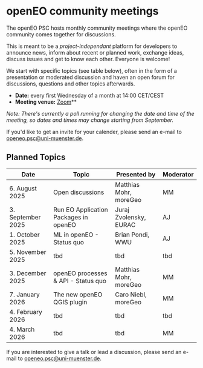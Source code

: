 # openEO community meetings

The openEO PSC hosts monthly community meetings where the openEO community comes together for discussions.

This is meant to be a *project-independant* platform for developers to announce news,
inform about recent or planned work, exchange ideas, discuss issues and get to
know each other. Everyone is welcome!

We start with specific topics (see table below), often in the form of a presentation or moderated discussion
and haven an open forum for discussions, questions and other topics afterwards.

- **Date:** every first Wednesday of a month at 14:00 CET/CEST
- **Meeting venue:** [Zoom](https://wwu.zoom.us/j/66698432546?pwd=YVVhbGFLY3RBaWlMcGhza3lPSWQ2dz09)**

*Note: There's currently a poll running for changing the date and time of the meeting, so dates and times may change starting from September.*

If you'd like to get an invite for your calender, please send an e-mail to [openeo.psc@uni-muenster.de](mailto:openeo.psc@uni-muenster.de).

## Planned Topics

| Date              | Topic                                 | Presented by           | Moderator |
| ----------------- | ------------------------------------- | ---------------------- | --------- |
| 6. August 2025    | Open discussions                      | Matthias Mohr, moreGeo | MM |
| 3. September 2025 | Run EO Application Packages in openEO | Juraj Zvolensky, EURAC | AJ |
| 1. October 2025   | ML in openEO - Status quo             | Brian Pondi, WWU       | AJ |
| 5. November 2025  | tbd                                   | tbd                    | tbd |
| 3. December 2025  | openEO processes & API - Status quo   | Matthias Mohr, moreGeo | MM |
| 7. January 2026   | The new openEO QGIS plugin            | Caro Niebl, moreGeo    | MM |
| 4. February 2026  | tbd                                   | tbd                    | tbd |
| 4. March 2026     | tbd                                   | tbd                    | MM |

If you are interested to give a talk or lead a discussion, please send an e-mail to [openeo.psc@uni-muenster.de](mailto:openeo.psc@uni-muenster.de).
